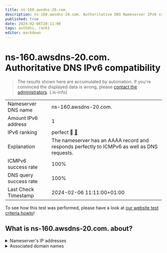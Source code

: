 ```yaml
---
title: ns-160.awsdns-20.com.
description: ns-160.awsdns-20.com. Authoritative DNS Nameserver IPv6 compatibility
published: true
date: 2024-02-06T10:11:00
tags: authdns, rank1
editor: markdown
---
```


# ns-160.awsdns-20.com. Authoritative DNS IPv6 compatibility

> The results shown here are accumulated by automation. If you're convinced the displayed data is wrong, please [contact the administrators](/howto/chat). 
{.is-info}




|   |   |
| - | - |
| Nameserver DNS name | ns-160.awsdns-20.com.
| Amount IPv6 address | 1
| IPv6 ranking | perfect :1st_place_medal: [🔗](/howto/ranking) |
| Explanation | The nameserver has an AAAA record and responds perfectly to ICMPv6 as well as DNS requests. |
| ICMPv6 success rate | 100%|
| DNS query success rate | 100% |
| Last Check Timestamp | 2024-02-06 11:11:00+01:00 |

To see how this test was performed, please have a look at [our website test criteria howto](/howto/testcriteria/authdns)!


## What is ns-160.awsdns-20.com. about?




<details>
<summary>Nameserver's IP addresses</summary>

2600:9000:5300:a000::1

</details>



<details>
<summary>Associated domain names</summary>

global.honda

</details>
